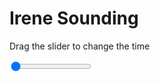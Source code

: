 <h1>Irene Sounding</h1>
<p>Drag the slider to change the time</p>

<div class="slidecontainer">
<input oninput='setImage(this)' class="slider" type="range" min="0" max="5" value="0" step="1" />
<img id='img'/>
</div>

<script>
var img = document.getElementById('img');
var img_array = ['/assets/images/skwt/skd_irn_wrfout_d01_2020-07-10_12:00:00.png',
'/assets/images/skwt/skd_irn_wrfout_d01_2020-07-10_18:00:00.png',
'/assets/images/skwt/skd_irn_wrfout_d01_2020-07-11_00:00:00.png',
'/assets/images/skwt/skd_irn_wrfout_d01_2020-07-11_06:00:00.png',
'/assets/images/skwt/skd_irn_wrfout_d01_2020-07-11_12:00:00.png',];
function setImage(obj)
{
        var value = obj.value;
        img.src = img_array[value];

}
</script>
